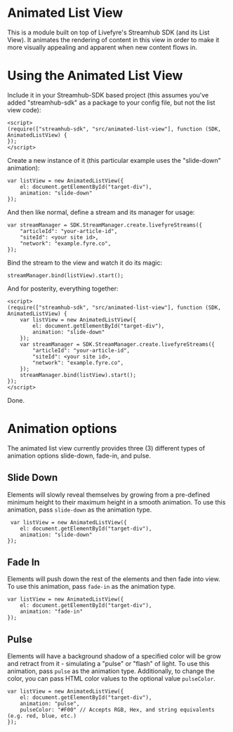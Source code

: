# Animated List View
This is a module built on top of Livefyre's Streamhub SDK (and its List View). It animates the rendering of content in this view in order to make it more visually appealing and apparent when new content flows in.

# Using the Animated List View
Include it in your Streamhub-SDK based project (this assumes you've added "streamhub-sdk" as a package to your config file, but not the list view code):
    
    <script>
    (require(["streamhub-sdk", "src/animated-list-view"], function (SDK, AnimatedListView) {
    });
    </script>
    
Create a new instance of it (this particular example uses the "slide-down" animation):

    var listView = new AnimatedListView({
        el: document.getElementById("target-div"),
        animation: "slide-down"
    });

And then like normal, define a stream and its manager for usage:

    var streamManager = SDK.StreamManager.create.livefyreStreams({
        "articleId": "your-article-id",
        "siteId": <your site id>,
        "network": "example.fyre.co",
    });

Bind the stream to the view and watch it do its magic:

    streamManager.bind(listView).start();
    
And for posterity, everything together:

    <script>
    (require(["streamhub-sdk", "src/animated-list-view"], function (SDK, AnimatedListView) {
        var listView = new AnimatedListView({
            el: document.getElementById("target-div"),
            animation: "slide-down"
        });
        var streamManager = SDK.StreamManager.create.livefyreStreams({
            "articleId": "your-article-id",
            "siteId": <your site id>,
            "network": "example.fyre.co",
        });
        streamManager.bind(listView).start();
    });
    </script>

Done.

# Animation options
The animated list view currently provides three (3) different types of animation options slide-down, fade-in, and pulse.

## Slide Down
Elements will slowly reveal themselves by growing from a pre-defined minimum height to their maximum height in a smooth animation. To use this animation, pass `slide-down` as the animation type.
    
     var listView = new AnimatedListView({
        el: document.getElementById("target-div"),
        animation: "slide-down"
    });
        
## Fade In
Elements will push down the rest of the elements and then fade into view. To use this animation, pass `fade-in` as the animation type.

    var listView = new AnimatedListView({
        el: document.getElementById("target-div"),
        animation: "fade-in"
    });

## Pulse    
Elements will have a background shadow of a specified color will be grow and retract from it - simulating a "pulse" or "flash" of light. To use this animation, pass `pulse` as the animation type. Additionally, to change the color, you can pass HTML color values to the optional value `pulseColor`.

    var listView = new AnimatedListView({
        el: document.getElementById("target-div"),
        animation: "pulse",
        pulseColor: "#F00" // Accepts RGB, Hex, and string equivalents (e.g. red, blue, etc.)
    });
    